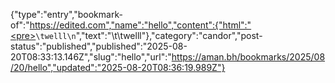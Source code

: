 {"type":"entry","bookmark-of":"https://edited.com","name":"hello","content":{"html":"<pre><code>\twelll\n</code></pre>","text":"\t\twelll"},"category":"candor","post-status":"published","published":"2025-08-20T08:33:13.146Z","slug":"hello","url":"https://aman.bh/bookmarks/2025/08/20/hello","updated":"2025-08-20T08:36:19.989Z"}